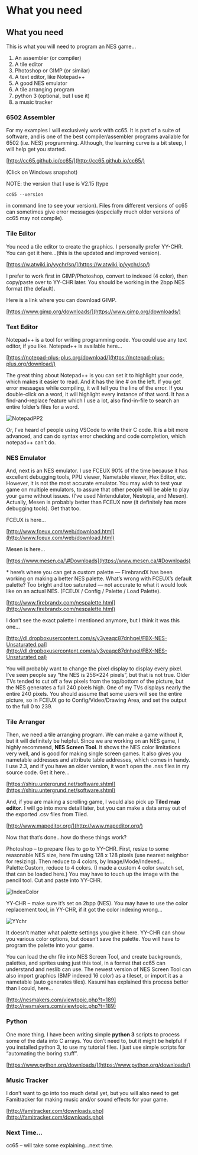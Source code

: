 # What you need

## What you need

This is what you will need to program an NES game…

1. An assembler \(or compiler\)  
 2. A tile editor  
 3. Photoshop or GIMP \(or similar\)  
 4. A text editor, like Notepad++  
 5. A good NES emulator  
 6. A tile arranging program  
 7. python 3 \(optional, but I use it\)  
 8. a music tracker

### 6502 Assembler

For my examples I will exclusively work with cc65. It is part of a suite of software, and is one of the best compiler/assembler programs available for 6502 \(i.e. NES\) programming. Although, the learning curve is a bit steep, I will help get you started.

[http://cc65.github.io/cc65/](http://cc65.github.io/cc65/)

\(Click on Windows snapshot\)

NOTE: the version that I use is V2.15 \(type

```text
cc65 --version
```

in command line to see your version\). Files from different versions of cc65 can sometimes give error messages \(especially much older versions of cc65 may not compile\).

### Tile Editor

You need a tile editor to create the graphics. I personally prefer YY-CHR. You can get it here…\(this is the updated and improved version\).

[https://w.atwiki.jp/yychr/sp/](https://w.atwiki.jp/yychr/sp/)

I prefer to work first in GIMP/Photoshop, convert to indexed \(4 color\), then copy/paste over to YY-CHR later. You should be working in the 2bpp NES format \(the default\).

Here is a link where you can download GIMP.

[https://www.gimp.org/downloads/](https://www.gimp.org/downloads/)

### Text Editor

Notepad++ is a tool for writing programming code. You could use any text editor, if you like. Notepad++ is available here…

[https://notepad-plus-plus.org/download/](https://notepad-plus-plus.org/download/)

The great thing about Notepad++ is you can set it to highlight your code, which makes it easier to read. And it has the line \# on the left. If you get error messages while compiling, it will tell you the line of the error. If you double-click on a word, it will highlight every instance of that word. It has a find-and-replace feature which I use a lot, also find-in-file to search an entire folder’s files for a word.

![NotepadPP2](https://nesdoug.files.wordpress.com/2018/09/notepadpp2.png?w=924)

Or, I’ve heard of people using VSCode to write their C code. It is a bit more advanced, and can do syntax error checking and code completion, which notepad++ can’t do.

### NES Emulator

And, next is an NES emulator. I use FCEUX 90% of the time because it has excellent debugging tools, PPU viewer, Nametable viewer, Hex Editor, etc. However, it is not the most accurate emulator. You may wish to test your game on multiple emulators, to assure that other people will be able to play your game without issues. \(I’ve used Nintendulator, Nestopia, and Mesen\). Actually, Mesen is probably better than FCEUX now \(it definitely has more debugging tools\). Get that too.

FCEUX is here…

[http://www.fceux.com/web/download.html](http://www.fceux.com/web/download.html)

Mesen is here…

[https://www.mesen.ca/\#Downloads](https://www.mesen.ca/#Downloads)

\* here’s where you can get a custom palette — FirebrandX has been working on making a better NES palette. What’s wrong with FCEUX’s default palette? Too bright and too saturated — not accurate to what it would look like on an actual NES. \(FCEUX / Config / Palette / Load Palette\).

[http://www.firebrandx.com/nespalette.html](http://www.firebrandx.com/nespalette.html)

I don’t see the exact palette I mentioned anymore, but I think it was this one…

[http://dl.dropboxusercontent.com/s/y3yeaqc87dnhqel/FBX-NES-Unsaturated.pal](http://dl.dropboxusercontent.com/s/y3yeaqc87dnhqel/FBX-NES-Unsaturated.pal)

You will probably want to change the pixel display to display every pixel. I’ve seen people say “the NES is 256×224 pixels”, but that is not true. Older TVs tended to cut off a few pixels from the top/bottom of the picture, but the NES generates a full 240 pixels high. One of my TVs displays nearly the entire 240 pixels. You should assume that some users will see the entire picture, so in FCEUX go to Config/Video/Drawing Area, and set the output to the full 0 to 239.

### Tile Arranger

Then, we need a tile arranging program. We can make a game without it, but it will definitely be helpful. Since we are working on an NES game, I highly recommend, **NES Screen Tool**. It shows the NES color limitations very well, and is good for making single screen games. It also gives you nametable addresses and attribute table addresses, which comes in handy. I use 2.3, and if you have an older version, it won’t open the .nss files in my source code. Get it here…

[https://shiru.untergrund.net/software.shtml](https://shiru.untergrund.net/software.shtml)

And, if you are making a scrolling game, I would also pick up **Tiled map editor**. I will go into more detail later, but you can make a data array out of the exported .csv files from Tiled.

[http://www.mapeditor.org/](http://www.mapeditor.org/)

Now that that’s done…how do these things work?

Photoshop – to prepare files to go to YY-CHR. First, resize to some reasonable NES size, here I’m using 128 x 128 pixels \(use nearest neighbor for resizing\). Then reduce to 4 colors, by Image/Mode/Indexed…Palette:Custom, reduce to 4 colors. \(I made a custom 4 color swatch set, that can be loaded here.\) You may have to touch up the image with the pencil tool. Cut and paste into YY-CHR.

![IndexColor](https://nesdoug.files.wordpress.com/2015/11/indexcolor.png?w=924)

YY-CHR – make sure it’s set on 2bpp \(NES\). You may have to use the color replacement tool, in YY-CHR, if it got the color indexing wrong…

![YYchr](https://nesdoug.files.wordpress.com/2015/11/yychr.png?w=924)

It doesn’t matter what palette settings you give it here. YY-CHR can show you various color options, but doesn’t save the palette. You will have to program the palette into your game.

You can load the chr file into NES Screen Tool, and create backgrounds, palettes, and sprites using just this tool, in a format that cc65 can understand and neslib can use. The newest version of NES Screen Tool can also import graphics \(BMP indexed 16 color\) as a tileset, or import it as a nametable \(auto generates tiles\). Kasumi has explained this process better than I could, here…

[http://nesmakers.com/viewtopic.php?t=189](http://nesmakers.com/viewtopic.php?t=189)

### Python

One more thing. I have been writing simple **python 3** scripts to process some of the data into C arrays. You don’t need to, but it might be helpful if you installed python 3, to use my tutorial files. I just use simple scripts for “automating the boring stuff”.

[https://www.python.org/downloads/](https://www.python.org/downloads/)

### Music Tracker

I don’t want to go into too much detail yet, but you will also need to get Famitracker for making music and/or sound effects for your game.

[http://famitracker.com/downloads.php](http://famitracker.com/downloads.php)

### Next Time…

cc65 – will take some explaining…next time.


